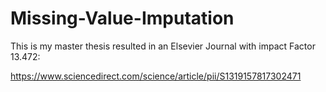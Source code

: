 # Missing-Value-Imputation
This is my master thesis resulted in an Elsevier Journal with impact Factor 13.472: 

https://www.sciencedirect.com/science/article/pii/S1319157817302471
